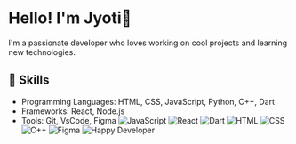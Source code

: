 # Hello! I'm Jyoti👋
I'm a passionate developer who loves working on cool projects and learning new technologies.
## 🚀 Skills
- Programming Languages: HTML, CSS, JavaScript, Python, C++, Dart
- Frameworks: React, Node.js
- Tools: Git, VsCode, Figma
![JavaScript](https://img.shields.io/badge/JavaScript-ES6+-yellow?style=flat&logo=javascript&logoColor=white)
![React](https://img.shields.io/badge/React-16.13.1-blue?style=flat&logo=react)
![Dart](https://img.shields.io/badge/Dart-2.10-blue?style=flat&logo=dart&logoColor=white)
![HTML](https://img.shields.io/badge/HTML5-E34F26?style=flat&logo=html5&logoColor=white)
![CSS](https://img.shields.io/badge/CSS3-1572B6?style=flat&logo=css3&logoColor=white)
![C++](https://img.shields.io/badge/C++-00599C?style=flat&logo=c%2B%2B&logoColor=white)
![Figma](https://img.shields.io/badge/Figma-F24E1E?style=flat&logo=figma&logoColor=white)
![Happy Developer](https://media.giphy.com/media/Y4ak9Ki2GZCbJxAnJD/giphy.gif)



